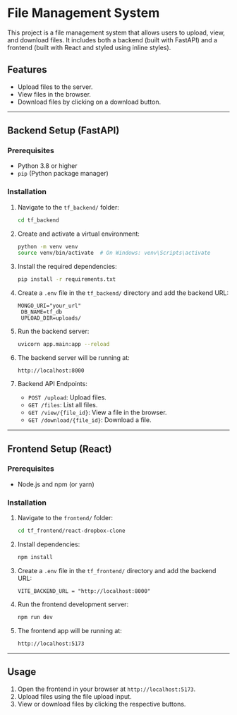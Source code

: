 
# File Management System

This project is a file management system that allows users to upload, view, and download files. It includes both a backend (built with FastAPI) and a frontend (built with React and styled using inline styles).

## Features

- Upload files to the server.
- View files in the browser.
- Download files by clicking on a download button.

---

## Backend Setup (FastAPI)

### Prerequisites

- Python 3.8 or higher
- `pip` (Python package manager)

### Installation

1. Navigate to the `tf_backend/` folder:
   ```bash
   cd tf_backend
   ```

2. Create and activate a virtual environment:
   ```bash
   python -m venv venv
   source venv/bin/activate  # On Windows: venv\Scripts\activate
   ```

3. Install the required dependencies:
   ```bash
   pip install -r requirements.txt
   ```
4. Create a `.env` file in the `tf_backend/` directory and add the backend URL:
   ```
   MONGO_URI="your_url"
    DB_NAME=tf_db
    UPLOAD_DIR=uploads/
   ```

5. Run the backend server:
   ```bash
   uvicorn app.main:app --reload
   ```

6. The backend server will be running at:
   ```
   http://localhost:8000
   ```

7. Backend API Endpoints:
   - `POST /upload`: Upload files.
   - `GET /files`: List all files.
   - `GET /view/{file_id}`: View a file in the browser.
   - `GET /download/{file_id}`: Download a file.

---

## Frontend Setup (React)

### Prerequisites

- Node.js and npm (or yarn)

### Installation

1. Navigate to the `frontend/` folder:
   ```bash
   cd tf_frontend/react-dropbox-clone
   ```

2. Install dependencies:
   ```bash
   npm install
   ```

3. Create a `.env` file in the `tf_frontend/` directory and add the backend URL:
   ```
   VITE_BACKEND_URL = "http://localhost:8000"
   ```

4. Run the frontend development server:
   ```bash
   npm run dev
   ```

5. The frontend app will be running at:
   ```
   http://localhost:5173
   ```

---

## Usage

1. Open the frontend in your browser at `http://localhost:5173`.
2. Upload files using the file upload input.
3. View or download files by clicking the respective buttons.


